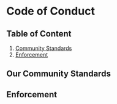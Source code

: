# Code of Conduct

## Table of Content

1. [Community Standards](#our-community-standards)
2. [Enforcement](#enforcement)

## Our Community Standards
<!-- Properly add Text here -->

## Enforcement
<!-- Properly add Text here -->
